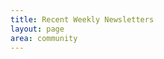 ```yaml
---
title: Recent Weekly Newsletters
layout: page
area: community
---
```


<script language="javascript" src="http://us2.campaign-archive1.com/generate-js/?u=f9fe87a16c42c24704c099073&fid=1&show=12" type="text/javascript"></script>